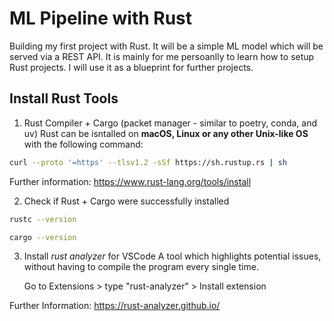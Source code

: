 # ML Pipeline with Rust

Building my first project with Rust. It will be a simple ML model which will be served via a REST API. It is mainly for me persoanlly to learn how to setup Rust projects. I will use it as a blueprint for further projects.

## Install Rust Tools

1. Rust Compiler + Cargo (packet manager - similar to poetry, conda, and uv)
   Rust can be isntalled on **macOS, Linux or any other Unix-like OS** with the following command:

```bash
curl --proto '=https' --tlsv1.2 -sSf https://sh.rustup.rs | sh
```

Further information: https://www.rust-lang.org/tools/install

2. Check if Rust + Cargo were successfully installed

```bash
rustc --version
```

```bash
cargo --version
```

3. Install _rust analyzer_ for VSCode
   A tool which highlights potential issues, without having to compile the program every single time.

   Go to Extensions > type "rust-analyzer" > Install extension

Further Information: https://rust-analyzer.github.io/

